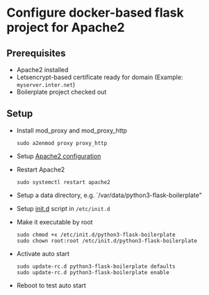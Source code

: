 # Configure docker-based flask project for Apache2

## Prerequisites

- Apache2 installed
- Letsencrypt-based certificate ready for domain (Example: `myserver.inter.net`)
- Boilerplate project checked out

## Setup

- Install mod_proxy and mod_proxy_http

  ```shell
  sudo a2enmod proxy proxy_http
  ```

- Setup [Apache2 configuration](myserver.inter.net.conf)

- Restart Apache2

  ```shell
  sudo systemctl restart apache2
  ```

- Setup a data directory, e.g. `/var/data/python3-flask-boilerplate"

- Setup [init.d](python3-flask-boilerplate.init-d) script in `/etc/init.d`

- Make it executable by root

  ```shell
  sudo chmod +x /etc/init.d/python3-flask-boilerplate
  sudo chown root:root /etc/init.d/python3-flask-boilerplate
  ```

- Activate auto start

  ```shell
  sudo update-rc.d python3-flask-boilerplate defaults
  sudo update-rc.d python3-flask-boilerplate enable
  ```

- Reboot to test auto start
